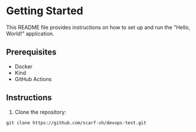 # Getting Started

This README file provides instructions on how to set up and run the "Hello, World!" application.

## Prerequisites

- Docker
- Kind
- GitHub Actions

## Instructions

1. Clone the repository:

```
git clone https://github.com/scarf-sh/devops-test.git

